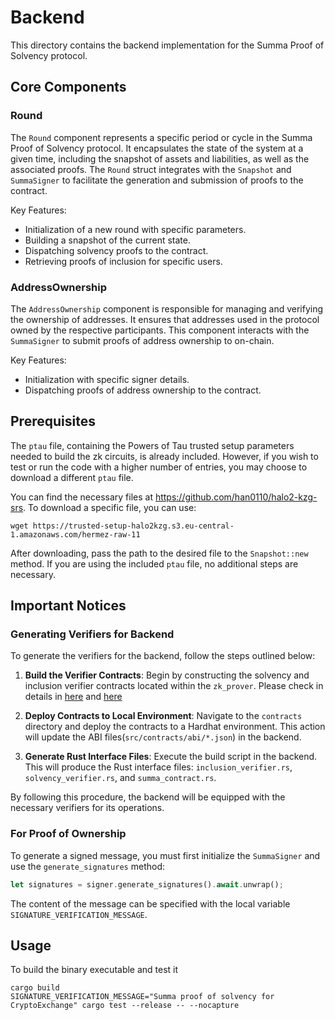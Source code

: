 # Backend

This directory contains the backend implementation for the Summa Proof of Solvency protocol.

## Core Components

### Round

The `Round` component represents a specific period or cycle in the Summa Proof of Solvency protocol. It encapsulates the state of the system at a given time, including the snapshot of assets and liabilities, as well as the associated proofs. 
 The `Round` struct integrates with the `Snapshot` and `SummaSigner` to facilitate the generation and submission of proofs to the contract.

Key Features:
- Initialization of a new round with specific parameters.
- Building a snapshot of the current state.
- Dispatching solvency proofs to the contract.
- Retrieving proofs of inclusion for specific users.

### AddressOwnership

The `AddressOwnership` component is responsible for managing and verifying the ownership of addresses. It ensures that addresses used in the protocol owned by the respective participants. This component interacts with the `SummaSigner` to submit proofs of address ownership to on-chain.

Key Features:
- Initialization with specific signer details.
- Dispatching proofs of address ownership to the contract.

## Prerequisites

The `ptau` file, containing the Powers of Tau trusted setup parameters needed to build the zk circuits, is already included. However, if you wish to test or run the code with a higher number of entries, you may choose to download a different `ptau` file.

You can find the necessary files at https://github.com/han0110/halo2-kzg-srs. To download a specific file, you can use:

```
wget https://trusted-setup-halo2kzg.s3.eu-central-1.amazonaws.com/hermez-raw-11
```

After downloading, pass the path to the desired file to the `Snapshot::new` method. If you are using the included `ptau` file, no additional steps are necessary.

## Important Notices

### Generating Verifiers for Backend

To generate the verifiers for the backend, follow the steps outlined below:

1. **Build the Verifier Contracts**: Begin by constructing the solvency and inclusion verifier contracts located within the `zk_prover`. Please check in details in [here](https://github.com/summa-dev/summa-solvency/tree/master/zk_prover#build-a-solvency-verifier-contract) and [here](https://github.com/summa-dev/summa-solvency/tree/master/zk_prover#build-an-inclusion-verifier-contract)

2. **Deploy Contracts to Local Environment**: Navigate to the `contracts` directory and deploy the contracts to a Hardhat environment. This action will update the ABI files(`src/contracts/abi/*.json`) in the backend.

3. **Generate Rust Interface Files**: Execute the build script in the backend. This will produce the Rust interface files: `inclusion_verifier.rs`, `solvency_verifier.rs`, and `summa_contract.rs`.

By following this procedure, the backend will be equipped with the necessary verifiers for its operations.

### For Proof of Ownership

To generate a signed message, you must first initialize the `SummaSigner` and use the `generate_signatures` method:

```Rust
let signatures = signer.generate_signatures().await.unwrap();
```

The content of the message can be specified with the local variable `SIGNATURE_VERIFICATION_MESSAGE`.

## Usage

To build the binary executable and test it

```
cargo build
SIGNATURE_VERIFICATION_MESSAGE="Summa proof of solvency for CryptoExchange" cargo test --release -- --nocapture
```
